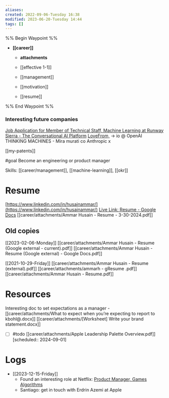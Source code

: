 ```yaml
---
aliases: 
created: 2022-09-06-Tuesday 16:38
modified: 2023-06-20-Tuesday 14:44
tags: []
---
```


%% Begin Waypoint %%
- **[[career]]**
	- **attachments**

	- [[effective 1-1]]
	- [[management]]
	- [[motivation]]
	- [[resume]]

%% End Waypoint %%

### Interesting future companies
[Job Application for Member of Technical Staff, Machine Learning at Runway](https://job-boards.greenhouse.io/runwayml/jobs/4015515005)
[Sierra - The Conversational AI Platform](https://sierra.ai/)
[LoveFrom,](https://www.lovefrom.com/) -> io @ OpenAI
THINKING MACHINES - Mira murati co
Anthropic
x


[[my-patents]]

#goal Become an engineering or product manager

Skills: [[career/management]], [[machine-learning]], [[okr]]
# Resume

[https://www.linkedin.com/in/husainammar/](https://www.linkedin.com/in/husainammar/)
[Live Link: Resume - Google Docs](https://docs.google.com/document/d/1mGTK2_q99cp_Z6g67QAznpaY7CNol2tseFWWu0JOpsg/edit#heading=h.e08foanmczmu)
[[career/attachments/Ammar Husain - Resume - 3-30-2024.pdf]]

## Old copies

[[2023-02-06-Monday]] 
[[career/attachments/Ammar Husain - Resume (Google external - current).pdf]]
[[career/attachments/Ammar Husain - Resume (Google external) - Google Docs.pdf]]

[[2021-10-29-Friday]]
[[career/attachments/Ammar Husain - Resume (external).pdf]]
[[career/attachments/ammarh - gResume .pdf]]
[[career/attachments/Ammar Husain - Resume.pdf]]

# Resources

Interesting doc to set expectations as a manager -[[career/attachments/What to expect when you’re expecting to report to kbohl@.docx]]
[[career/attachments/[Worksheet] Write your brand statement.docx]]
- [ ] #todo [[career/attachments/Apple Leadership Palette Overview.pdf]]  [scheduled:: 2024-09-01]

# Logs
- [[2023-12-15-Friday]] 
	- Found an interesting role at Netflix: [Product Manager, Games Algorithms](https://jobs.netflix.com/jobs/293239233)
	- Santiago: get in touch with Erdrin Azemi at Apple

